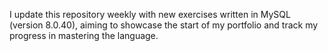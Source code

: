 I update this repository weekly with new exercises written in MySQL (version 8.0.40), aiming to showcase the start of my portfolio and track my progress in mastering the language.
